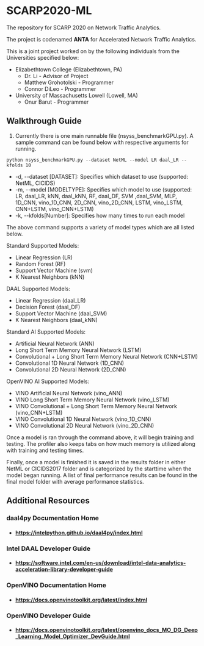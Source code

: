 # SCARP2020-ML
The repository for SCARP 2020 on Network Traffic Analytics.

The project is codenamed **ANTA** for Accelerated Network Traffic Analytics.

This is a joint project worked on by the following individuals from the Universities specified below:
* Elizabethtown College (Elizabethtown, PA)
	* Dr. Li - Advisor of Project
	* Matthew Grohotolski - Programmer
	* Connor DiLeo - Programmer
* University of Massachusetts Lowell (Lowell, MA)
	* Onur Barut - Programmer

## Walkthrough Guide
1. Currently there is one main runnable file (nsyss_benchmarkGPU.py). A sample command can be found below with respective arguments for running.

`python nsyss_benchmarkGPU.py --dataset NetML --model LR daal_LR --kfolds 10`

- -d, --dataset [DATASET]: Specifies which dataset to use (supported: NetML, CICIDS)
- -m, --model [MODELTYPE]: Specifies which model to use (supported: LR, daal_LR, kNN, daal_kNN, RF, daal_DF, SVM ,daal_SVM, MLP, 1D_CNN, vino_1D_CNN, 2D_CNN, vino_2D_CNN, LSTM, vino_LSTM, CNN+LSTM, vino_CNN+LSTM)
- -k, --kfolds[Number]: Specifies how many times to run each model

The above command supports a variety of model types which are all listed below.

Standard Supported Models:
* Linear Regression (LR)
* Random Forest (RF)
* Support Vector Machine (svm)
* K Nearest Neighbors (kNN)

DAAL Supported Models:
* Linear Regression (daal_LR)
* Decision Forest (daal_DF)
* Support Vector Machine (daal_SVM)
* K Nearest Neighbors (daal_kNN)

Standard AI Supported Models:
* Artificial Neural Network (ANN)
* Long Short Term Memory Neural Network (LSTM)
* Convolutional + Long Short Term Memory Neural Network (CNN+LSTM)
* Convolutional 1D Neural Network (1D_CNN)
* Convolutional 2D Neural Network (2D_CNN)

OpenVINO AI Supported Models:
* VINO Artificial Neural Network (vino_ANN)
* VINO Long Short Term Memory Neural Network (vino_LSTM)
* VINO Convolutional + Long Short Term Memory Neural Network (vino_CNN+LSTM)
* VINO Convolutional 1D Neural Network (vino\_1D_CNN)
* VINO Convolutional 2D Neural Network (vino\_2D_CNN)

Once a model is ran through the command above, it will begin training and testing.
The profiler also keeps tabs on how much memory is utilized along with training and testing times.

Finally, once a model is finished it is saved in the results folder in either NetML or CICIDS2017 folder and is categorized by the starttime when the model began running.
A list of final performance results can be found in the final model folder with average performance statistics.

## Additional Resources
### daal4py Documentation Home
* #### https://intelpython.github.io/daal4py/index.html
### Intel DAAL Developer Guide
* #### https://software.intel.com/en-us/download/intel-data-analytics-acceleration-library-developer-guide
### OpenVINO Documentation Home
* #### https://docs.openvinotoolkit.org/latest/index.html
### OpenVINO Developer Guide
* #### https://docs.openvinotoolkit.org/latest/openvino_docs_MO_DG_Deep_Learning_Model_Optimizer_DevGuide.html
